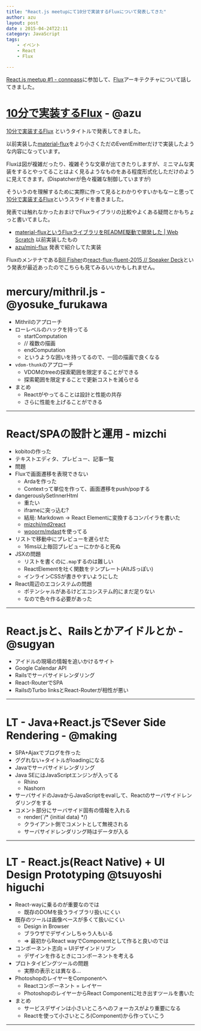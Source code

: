 ```yaml
---
title: "React.js meetupにて10分で実装するFluxについて発表してきた"
author: azu
layout: post
date : 2015-04-24T22:11
category: JavaScript
tags:
    - イベント
    - React
    - Flux

---
```


[React.js meetup #1 - connpass](http://reactjs-meetup.connpass.com/event/11232/ "React.js meetup #1 - connpass")に参加して、[Flux](http://facebook.github.io/flux/ "Flux")アーキテクチャについて話してきました。


# [10分で実装するFlux](http://azu.github.io/slide/react-meetup/flux.html "10分で実装するFlux") - @azu

[10分で実装するFlux](http://azu.github.io/slide/react-meetup/flux.html "10分で実装するFlux") というタイトルで発表してきました。

以前実装した[material-flux](https://github.com/voronianski/flux-comparison/tree/master/material-flux "material-flux")をより小さくただのEventEmitterだけで実装したような内容になっています。

Fluxは図が複雑だったり、複雑そうな文章が出てきたりしますが、ミニマムな実装をするとやってることはよく見るようなものをある程度形式化しただけのように見えてきます。(Dispatcherが色々複雑な制御していますが)

そういうのを理解するために実際に作って見るとわかりやすいかもなーと思って[10分で実装するFlux](http://azu.github.io/slide/react-meetup/flux.html "10分で実装するFlux")というスライドを書きました。

発表では触れなかったおまけでFluxライブラリの比較やよくある疑問とかもちょっと書いてました。

- [material-fluxというFluxライブラリをREADME駆動で開発した | Web Scratch](https://efcl.info/2015/03/17/material-flux/ "material-fluxというFluxライブラリをREADME駆動で開発した | Web Scratch") 以前実装したもの
- [azu/mini-flux](https://github.com/azu/mini-flux "azu/mini-flux") 発表で紹介してた実装

Fluxのメンテナである[Bill Fisher](https://github.com/fisherwebdev "Bill Fisher")の[react-flux-fluent-2015 // Speaker Deck](https://speakerdeck.com/fisherwebdev/react-flux-fluent-2015 "react-flux-fluent-2015 // Speaker Deck")という発表が最近あったのでこちらも見てみるいいかもしれません。

# mercury/mithril.js - @yosuke_furukawa

- Mithrilのアプローチ
- ローレベルのハックを持ってる
	- startComputation
	- // 複数の描画
	- endComputation
	- というような囲いを持ってるので、一回の描画で良くなる
- `vdom-thunk`のアプローチ
	- VDOMのtreeの探索範囲を限定することができる
	- 探索範囲を限定することで更新コストを減らせる
- まとめ
	- Reactがやってることは設計と性能の共存
	- さらに性能を上げることができる


-----

# React/SPAの設計と運用 - mizchi

- kobitoの作った
- テキストエディタ、プレビュー、記事一覧
- 問題
- Fluxで画面遷移を表現できない
	- Ardaを作った
	- Contextって単位を作って、画面遷移をpush/popする
- dangerouslySetInnerHtml
	- 重たい
	- iframeに突っ込む?
	- 結局: Markdown -> React Elementに変換するコンパイラを書いた
	- [mizchi/md2react](https://github.com/mizchi/md2react "mizchi/md2react")
	- [wooorm/mdast](https://github.com/wooorm/mdast "wooorm/mdast")を使ってる
- リストで移動中にプレビューを遅らせた
	- 16ms以上毎回プレビューにかかると死ぬ
- JSXの問題
	- リストを書くのに`.map`するのは難しい
	- ReactElementを吐く関数をテンプレート(AltJSっぽい)
	- インラインCSSが書きやすいようにした
- React周辺のエコシステムの問題
	- ポテンシャルがあるけどエコシステム的にまだ足りない
	- なので色々作る必要があった

---

# React.jsと、Railsとかアイドルとか -	@sugyan


- アイドルの現場の情報を追いかけるサイト
- Google Calendar API
- Railsでサーバサイドレンダリング
- React-RouterでSPA
- RailsのTurbo linksとReact-Routerが相性が悪い

----

# LT - Java+React.jsでSever Side Rendering - @making

- SPA+Ajaxでブログを作った
- ググれない+タイトルがloadingになる
- Javaでサーバサイドレンダリング
- Java SEにはJavaScriptエンジンが入ってる
	- Rhino
	- Nashorn
- サーバサイドのJavaからJavaScriptをevalして、Reactのサーバサイドレンダリングをする
- コメント部分にサーバサイド固有の情報を入れる
	- render(`/* {initial data} */)
	- クライアント側でコメントとして無視される
	- サーバサイドレンダリング時はデータが入る

---

# LT - React.js(React Native) + UI Design Prototyping 	@tsuyoshi higuchi


- React-wayに乗るのが重要なのでは
	- 既存のDOMを扱うライブラリ扱いにくい
- 既存のツールは画像ベースが多くて扱いにくい
	- Design in Browser
	- ブラウザでデザインしちゃう人もいる
	- => 最初からReact wayでComponentとして作ると良いのでは
- コンポーネント志向 = UIデザインドリブン
	- デザインを作るときにコンポーネントを考える
- プロトタイピングツールの問題
	- 実際の表示とは異なる…
- PhotoshopのレイヤーをComponentへ
	- Reactコンポーネント = レイヤー
	- PhotoshopのレイヤーからReact Componentに吐き出すツールを書いた
- まとめ
	- サービスデザインは小さいところへのフォーカスがより重要になる
	- Reactを使って小さいところ(Component)から作っていこう

----

